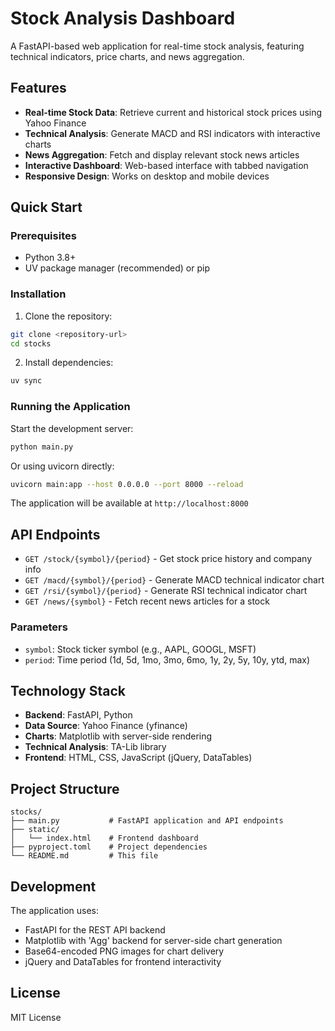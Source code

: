 # Stock Analysis Dashboard

A FastAPI-based web application for real-time stock analysis, featuring technical indicators, price charts, and news aggregation.

## Features

- **Real-time Stock Data**: Retrieve current and historical stock prices using Yahoo Finance
- **Technical Analysis**: Generate MACD and RSI indicators with interactive charts
- **News Aggregation**: Fetch and display relevant stock news articles
- **Interactive Dashboard**: Web-based interface with tabbed navigation
- **Responsive Design**: Works on desktop and mobile devices

## Quick Start

### Prerequisites

- Python 3.8+
- UV package manager (recommended) or pip

### Installation

1. Clone the repository:
```bash
git clone <repository-url>
cd stocks
```

2. Install dependencies:
```bash
uv sync
```

### Running the Application

Start the development server:
```bash
python main.py
```

Or using uvicorn directly:
```bash
uvicorn main:app --host 0.0.0.0 --port 8000 --reload
```

The application will be available at `http://localhost:8000`

## API Endpoints

- `GET /stock/{symbol}/{period}` - Get stock price history and company info
- `GET /macd/{symbol}/{period}` - Generate MACD technical indicator chart
- `GET /rsi/{symbol}/{period}` - Generate RSI technical indicator chart
- `GET /news/{symbol}` - Fetch recent news articles for a stock

### Parameters

- `symbol`: Stock ticker symbol (e.g., AAPL, GOOGL, MSFT)
- `period`: Time period (1d, 5d, 1mo, 3mo, 6mo, 1y, 2y, 5y, 10y, ytd, max)

## Technology Stack

- **Backend**: FastAPI, Python
- **Data Source**: Yahoo Finance (yfinance)
- **Charts**: Matplotlib with server-side rendering
- **Technical Analysis**: TA-Lib library
- **Frontend**: HTML, CSS, JavaScript (jQuery, DataTables)

## Project Structure

```
stocks/
├── main.py           # FastAPI application and API endpoints
├── static/
│   └── index.html    # Frontend dashboard
├── pyproject.toml    # Project dependencies
└── README.md         # This file
```

## Development

The application uses:
- FastAPI for the REST API backend
- Matplotlib with 'Agg' backend for server-side chart generation
- Base64-encoded PNG images for chart delivery
- jQuery and DataTables for frontend interactivity

## License

MIT License